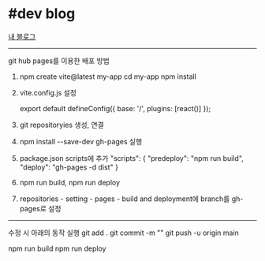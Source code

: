 # #dev blog

[내 블로그](https://jeongmin-s.github.io)

---

git hub pages를 이용한 배포 방법

1. npm create vite@latest my-app
   cd my-app
   npm install
2. vite.config.js 설정

   export default defineConfig({
   base: '/',
   plugins: [react()]
   });

3. git repositoryies 생성, 연결
4. npm install --save-dev gh-pages 실행
5. package.json scripts에 추가
   "scripts": {
   "predeploy": "npm run build",
   "deploy": "gh-pages -d dist"
   }
6. npm run build, npm run deploy
7. repositories - setting - pages - build and deployment에 branch를 gh-pages로 설정

---

수정 시 아래의 동작 실행
git add .
git commit -m ""
git push -u origin main

npm run build
npm run deploy
